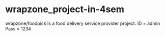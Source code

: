 # wrapzone_project-in-4sem
wrapzone/foodpick is a food delivery service provider project.
ID = admin
Pass = 1234
